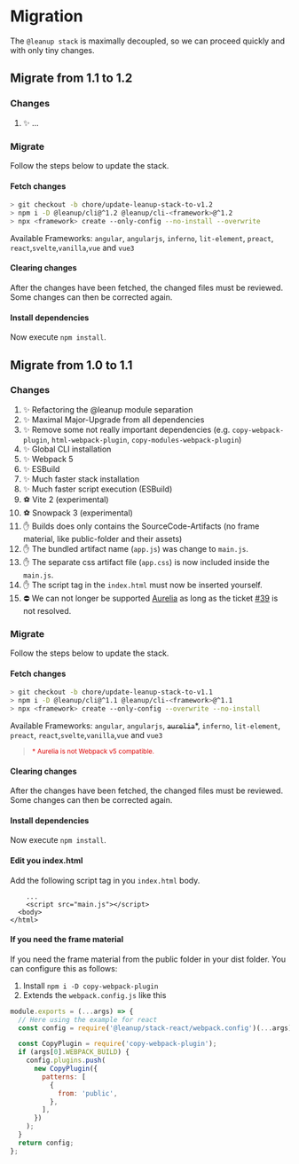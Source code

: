 # Migration

The `@leanup stack` is maximally decoupled, so we can proceed quickly and with only tiny changes.

## Migrate from 1.1 to 1.2

### Changes

1. ✨ ...

### Migrate

Follow the steps below to update the stack.

#### Fetch changes

```bash
> git checkout -b chore/update-leanup-stack-to-v1.2
> npm i -D @leanup/cli@^1.2 @leanup/cli-<framework>@^1.2
> npx <framework> create --only-config --no-install --overwrite
```

Available Frameworks: `angular`, `angularjs`, `inferno`, `lit-element`, `preact`, `react`,`svelte`,`vanilla`,`vue` and `vue3`

#### Clearing changes

After the changes have been fetched, the changed files must be reviewed. Some changes can then be corrected again.

#### Install dependencies

Now execute `npm install`.

## Migrate from 1.0 to 1.1

### Changes

1. ✨ Refactoring the @leanup module separation
2. ✨ Maximal Major-Upgrade from all dependencies
3. ✨ Remove some not really important dependencies (e.g. `copy-webpack-plugin`, `html-webpack-plugin`, `copy-modules-webpack-plugin`)
4. ✨ Global CLI installation
5. ✨ Webpack 5
6. ✨ ESBuild
7. ✨ Much faster stack installation
8. ✨ Much faster script execution (ESBuild)
9. ⚽ Vite 2 (experimental)
10. ⚽ Snowpack 3 (experimental)
11. ✋ Builds does only contains the SourceCode-Artifacts (no frame material, like public-folder and their assets)
12. ✋ The bundled artifact name (`app.js`) was change to `main.js`.
13. ✋ The separate css artifact file (`app.css`) is now included inside the `main.js`.
14. ✋ The script tag in the `index.html` must now be inserted yourself.
15. ⛔ We can not longer be supported [Aurelia](https://aurelia.io/) as long as the ticket [#39](https://github.com/leanupjs/leanup/issues/39) is not resolved.

### Migrate

Follow the steps below to update the stack.

#### Fetch changes

```bash
> git checkout -b chore/update-leanup-stack-to-v1.1
> npm i -D @leanup/cli@^1.1 @leanup/cli-<framework>@^1.1
> npx <framework> create --only-config --overwrite --no-install
```

Available Frameworks: `angular`, `angularjs`, ~~`aurelia`~~\*, `inferno`, `lit-element`, `preact`, `react`,`svelte`,`vanilla`,`vue` and `vue3`

> <small style="color: #d00">\* Aurelia is not Webpack v5 compatible.</small>

#### Clearing changes

After the changes have been fetched, the changed files must be reviewed. Some changes can then be corrected again.

#### Install dependencies

Now execute `npm install`.

#### Edit you index.html

Add the following script tag in you `index.html` body.

```html{2}
    ...
    <script src="main.js"></script>
  <body>
</html>
```

#### If you need the frame material

If you need the frame material from the public folder in your dist folder. You can configure this as follows:

1. Install `npm i -D copy-webpack-plugin`
2. Extends the `webpack.config.js` like this<br>

```js
module.exports = (...args) => {
  // Here using the example for react
  const config = require('@leanup/stack-react/webpack.config')(...args);

  const CopyPlugin = require('copy-webpack-plugin');
  if (args[0].WEBPACK_BUILD) {
    config.plugins.push(
      new CopyPlugin({
        patterns: [
          {
            from: 'public',
          },
        ],
      })
    );
  }
  return config;
};
```

